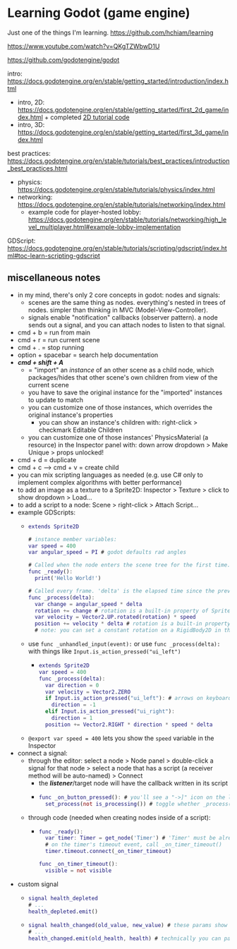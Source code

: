 # Learning Godot (game engine)

Just one of the things I'm learning. https://github.com/hchiam/learning

https://www.youtube.com/watch?v=QKgTZWbwD1U

https://github.com/godotengine/godot

intro: https://docs.godotengine.org/en/stable/getting_started/introduction/index.html 
- intro, 2D: https://docs.godotengine.org/en/stable/getting_started/first_2d_game/index.html + completed [2D tutorial code](https://github.com/godotengine/godot-demo-projects/tree/master/2d/dodge_the_creeps)
- intro, 3D: https://docs.godotengine.org/en/stable/getting_started/first_3d_game/index.html

best practices: https://docs.godotengine.org/en/stable/tutorials/best_practices/introduction_best_practices.html
- physics: https://docs.godotengine.org/en/stable/tutorials/physics/index.html
- networking: https://docs.godotengine.org/en/stable/tutorials/networking/index.html
  - example code for player-hosted lobby: https://docs.godotengine.org/en/stable/tutorials/networking/high_level_multiplayer.html#example-lobby-implementation

GDScript: https://docs.godotengine.org/en/stable/tutorials/scripting/gdscript/index.html#toc-learn-scripting-gdscript

## miscellaneous notes

- in my mind, there's only 2 core concepts in godot: nodes and signals:
  - scenes are the same thing as nodes. everything's nested in trees of nodes. simpler than thinking in MVC (Model-View-Controller).
  - signals enable "notification" callbacks (observer pattern). a node sends out a signal, and you can attach nodes to listen to that signal.
- cmd + b = run from main
- cmd + r = run current scene
- cmd + . = stop running
- option + spacebar = search help documentation
- **_cmd + shift + A_**
  - = "import" an _instance_ of an other scene as a child node, which packages/hides that other scene's own children from view of the current scene
  - you have to save the original instance for the "imported" instances to update to match
  - you can customize one of those instances, which overrides the original instance's properties
    - you can show an instance's children with: right-click > checkmark Editable Children
  - you can customize one of those instances' PhysicsMaterial (a resource) in the Inspector panel with: down arrow dropdown > Make Unique > props unlocked!
- cmd + d = duplicate
- cmd + c --> cmd + v = create child
- you can mix scripting languages as needed (e.g. use C# only to implement complex algorithms with better performance)
- to add an image as a texture to a Sprite2D: Inspector > Texture > click to show dropdown > Load...
- to add a script to a node: Scene > right-click > Attach Script...
- example GDScripts:
  - ```gd
    extends Sprite2D
    
    # instance member variables:
    var speed = 400
    var angular_speed = PI # godot defaults rad angles
    
    # Called when the node enters the scene tree for the first time.
    func _ready():
      print('Hello World!')
    
    # Called every frame. 'delta' is the elapsed time since the previous frame.
    func _process(delta):
      var change = angular_speed * delta
      rotation += change # rotation is a built-in property of Sprite2D
      var velocity = Vector2.UP.rotated(rotation) * speed
      position += velocity * delta # rotation is a built-in property of Sprite2D
      # note: you can set a constant rotation on a RigidBody2D in the Inspector panel with: Angular > Velocity
    ```
  - use `func _unhandled_input(event):` or use `func _process(delta):` with things like `Input.is_action_pressed("ui_left")`
    - ```gd
      extends Sprite2D
      var speed = 400
      func _process(delta):
        var direction = 0
        var velocity = Vector2.ZERO
        if Input.is_action_pressed("ui_left"): # arrows on keyboard or D-pad
          direction = -1
        elif Input.is_action_pressed("ui_right"):
          direction = 1
        position += Vector2.RIGHT * direction * speed * delta
      ```
  - `@export var speed = 400` lets you show the `speed` variable in the Inspector
- connect a signal:
  - through the editor: select a node > Node panel > double-click a signal for that node > select a node that has a script (a receiver method will be auto-named) > Connect
    - the **_listener_**/target node will have the callback written in its script
    - ```gd
      func _on_button_pressed(): # you'll see a "->]" icon on the left side of this func
  	    set_process(not is_processing()) # toggle whether _process(delta) is running
      ```
  - through code (needed when creating nodes inside of a script):
    - ```gd
      func _ready():
        var timer: Timer = get_node('Timer') # 'Timer' must be already set up as a child node named 'Timer'
        # on the timer's timeout event, call _on_timer_timeout()
        timer.timeout.connect(_on_timer_timeout)
      
      func _on_timer_timeout():
        visible = not visible
      ```
- custom signal
  - ```gd
    signal health_depleted
    # ...
    health_depleted.emit()
    ```
  - ```gd
    signal health_changed(old_value, new_value) # these params show up in Node panel
    # ...
    health_changed.emit(old_health, health) # technically you can pass more params but it's up to you to be consistent in code
    ```
